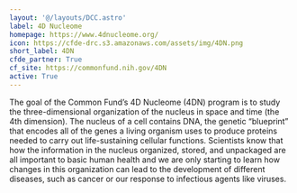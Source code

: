 ```yaml
---
layout: '@/layouts/DCC.astro'
label: 4D Nucleome
homepage: https://www.4dnucleome.org/
icon: https://cfde-drc.s3.amazonaws.com/assets/img/4DN.png
short_label: 4DN
cfde_partner: True
cf_site: https://commonfund.nih.gov/4DN
active: True
---
```

The goal of the Common Fund’s 4D Nucleome (4DN) program is to study the three-dimensional organization of the nucleus in space and time (the 4th dimension). The nucleus of a cell contains DNA, the genetic “blueprint” that encodes all of the genes a living organism uses to produce proteins needed to carry out life-sustaining cellular functions. Scientists know that how the information in the nucleus organized, stored, and unpackaged are all important to basic human health and we are only starting to learn how changes in this organization can lead to the development of different diseases, such as cancer or our response to infectious agents like viruses.